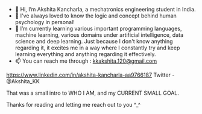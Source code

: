 - 👋 Hi, I’m Akshita Kancharla, a mechatronics engineering student in India.
- 👀 I've always loved to know the logic and concept behind human psychology in personal!
- 🌱 I’m currently learning various important programming languages, machine learning, various domains under artificial intelligence, data science and deep learning. Just because I don't know anything regarding it, it excites me in a way where I constantly try and keep learning everything and anything regarding it effectively.
- 📫 You can reach me through : kkakshita.120@gmail.com

https://www.linkedin.com/in/akshita-kancharla-aa9766187
Twitter - @Akshita_KK

That was a small intro to WHO I AM, and my CURRENT SMALL GOAL.

Thanks for reading and letting me reach out to you ^_^

<!---
Akshita1210/Akshita1210 is a ✨ special ✨ repository because its `README.md` (this file) appears on your GitHub profile.
You can click the Preview link to take a look at your changes.
--->
